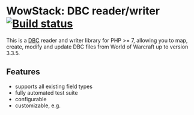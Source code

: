 # WowStack: DBC reader/writer                [![Build status][bs-image]][bs-url]

This is a [DBC][dbc] reader and writer library for PHP >= 7, allowing you to map,
create, modify and update DBC files from World of Warcraft up to version 3.3.5.

## Features

- supports all existing field types
- fully automated test suite
- configurable
- customizable, e.g.

[bs-image]: https://build01.kogitoapp.com/api/badges/wowstack/dbc-parser/status.svg
[bs-url]: https://build01.kogitoapp.com/wowstack/dbc-parser

[dbc]: https://wowdev.wiki/DBC
